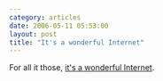 ```yaml
---
category: articles
date: 2006-05-11 05:53:00
layout: post
title: "It's a wonderful Internet"
---
```


For all it those, <a href="http://www.itsawonderfulinternet.com/">it's a wonderful Internet</a>.
